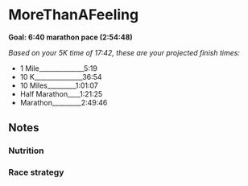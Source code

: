 # MoreThanAFeeling

__Goal:    6:40 marathon pace (2:54:48)__

_Based on your 5K time of 17:42, these are your projected finish times:_

* 1 Mile______________5:19 
* 10 K_______________36:54 
* 10 Miles_________1:01:07 
* Half Marathon____1:21:25 
* Marathon_________2:49:46 






## Notes

### Nutrition

### Race strategy 
